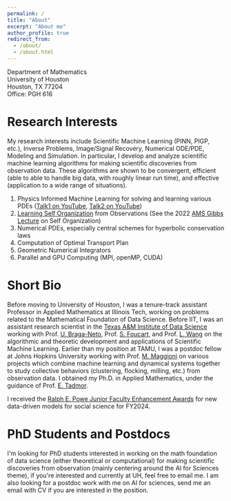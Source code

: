 ```yaml
---
permalink: /
title: "About"
excerpt: "About me"
author_profile: true
redirect_from: 
  - /about/
  - /about.html
---
```


Department of Mathematics <br/>
University of Houston <br/>
Houston, TX 77204 <br/>
Office: PGH 616 <br/>

Research Interests
======
My research interests include Scientific Machine Learning (PINN, PIGP, etc.), Inverse Problems, Image/Signal Recovery, Numerical ODE/PDE, Modeling and Simulation. In particular, I develop and analyze scientific machine learning algorithms for making scientific discoveries from observation data. These algorithms are shown to be convergent, efficient (able to able to handle big data, with roughly linear run time), and effective (application to a wide range of situations).
1. Physics Informed Machine Learning for solving and learning various PDEs ([Talk1 on YouTube](https://youtu.be/1SuSrQcpiy4), [Talk2 on YouTube](https://youtu.be/3OSb1gya7g4))
1. [Learning Self Organization](https://youtu.be/vmfKFZoFt4s) from Observations (See the 2022 [AMS Gibbs Lecture](https://youtu.be/AenZz6Ooj2g) on Self Organization)
1. Numerical PDEs, especially central schemes for hyperbolic conservation laws
1. Computation of Optimal Transport Plan
1. Geometric Numerical Integrators
1. Parallel and GPU Computing (MPI, openMP, CUDA)

Short Bio
======
Before moving to University of Houston, I was a tenure-track assistant Professor in Applied Mathematics at Illinois Tech, working on problems related to the Mathematical Foundation of Data Science. Before IIT, I was an assistant research scientist in the [Texas A&M Institute of Data Science](https://tamids.tamu.edu/) working with Prof. [U. Braga-Neto](https://braganeto.engr.tamu.edu/), Prof. [S. Foucart](https://www.math.tamu.edu/~foucart/), and Prof. [L. Wang](https://physics.tamu.edu/directory/lifan/) on the algorithmic and theoretic development and applications of Scientific Machine Learning.  Earlier than my position at TAMU, I was a postdoc fellow at Johns Hopkins University working with Prof. [M. Maggioni](https://mauromaggioni.duckdns.org/) on various projects which combine machine learning and dynamical systems together to study collective behaviors (clustering, flocking, milling, etc.) from observation data.  I obtained my Ph.D. in Applied Mathematics, under the guidance of Prof. [E. Tadmor](https://www.math.umd.edu/~tadmor/).  

I received the [Ralph E. Powe Junior Faculty Enhancement Awards](https://www.orau.org/news/releases/2024/powe-orau-awards-35-research-grants-totalling-175,000.html) for new data-driven models for social science for FY2024.

PhD Students and Postdocs
======
I'm looking for PhD students interested in working on the math foundation of data science (either theoretical or computational) for making scientific discoveries from observation (mainly centering around the AI for Sciences theme), if you're interested and currently at UH, feel free to email me.  I am also looking for a postdoc work with me on AI for sciences, send me an email with CV if you are interested in the position.
